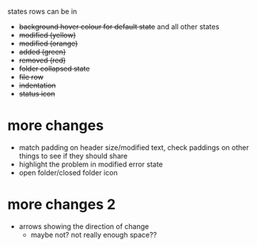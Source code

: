 states rows can be in

- ~~background hover colour for default state~~ and all other states
- ~~modified (yellow)~~
- ~~modified (orange)~~
- ~~added (green)~~
- ~~removed (red)~~
- ~~folder collapsed state~~
- ~~file row~~
- ~~indentation~~
- ~~status icon~~

# more changes
- match padding on header size/modified text, check paddings on other things to see if they should share
- highlight the problem in modified error state
- open folder/closed folder icon

# more changes 2
- arrows showing the direction of change
    - maybe not? not really enough space??